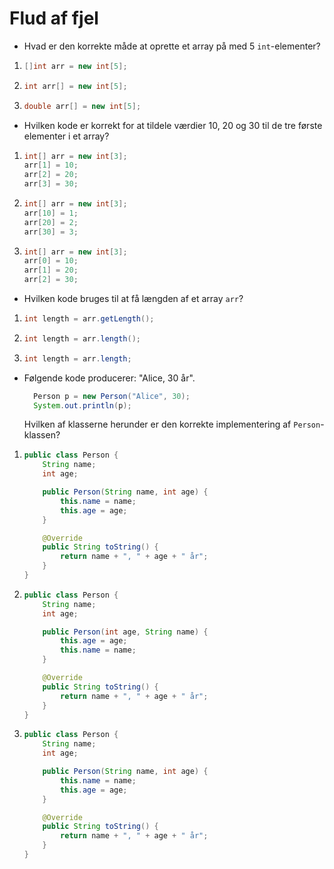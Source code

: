 # Flud af fjel

- Hvad er den korrekte måde at oprette et array på med 5 `int`-elementer?

1. ```java
   []int arr = new int[5];
   ```
2. ```java
   int arr[] = new int[5];
   ```
3. ```java
   double arr[] = new int[5];
   ```

- Hvilken kode er korrekt for at tildele værdier 10, 20 og 30 til de tre første elementer i et array?

1. ```java
   int[] arr = new int[3];
   arr[1] = 10;
   arr[2] = 20;
   arr[3] = 30;
   ```
2. ```java
   int[] arr = new int[3];
   arr[10] = 1;
   arr[20] = 2;
   arr[30] = 3;
   ```
3. ```java
   int[] arr = new int[3];
   arr[0] = 10;
   arr[1] = 20;
   arr[2] = 30;
   ```

- Hvilken kode bruges til at få længden af et array `arr`?
1. ```java
   int length = arr.getLength();
   ```
2. ```java
   int length = arr.length();
   ```
3. ```java
   int length = arr.length;
   ```

- Følgende kode producerer: "Alice, 30 år".
  ```java
    Person p = new Person("Alice", 30);
    System.out.println(p);
  ```
  Hvilken af klasserne herunder er den korrekte implementering af `Person`-klassen?
1. ```java
   public class Person {
       String name;
       int age;

       public Person(String name, int age) {
           this.name = name;
           this.age = age;
       }

       @Override
       public String toString() {
           return name + ", " + age + " år";       
       }
   }
   ```
2. ```java
   public class Person {
       String name;
       int age;

       public Person(int age, String name) {
           this.age = age;
           this.name = name;
       }

       @Override
       public String toString() {
           return name + ", " + age + " år";
       }
   }
   ```

3. ```java
   public class Person {
       String name;
       int age;

       public Person(String name, int age) {
           this.name = name;
           this.age = age;
       }

       @Override
       public String toString() {
           return name + ", " + age + " år";
       }
   }
   ```
